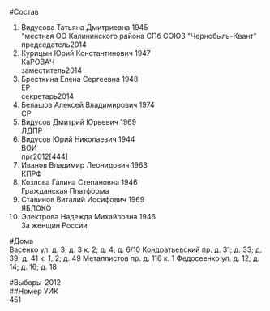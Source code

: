 #Состав  
1. Видусова Татьяна Дмитриевна 1945  
    "местная ОО Калининского района СПб СОЮЗ "Чернобыль-Квант"  
    председатель2014  
2. Курицын Юрий Константинович 1947  
    КаРОВАЧ  
    заместитель2014  
3. Бресткина Елена Сергеевна 1948  
    ЕР  
    секретарь2014  
4. Белашов Алексей Владимирович 1974  
    СР  
5. Видусов Дмитрий Юрьевич 1969  
    ЛДПР  
6. Видусов Юрий Николаевич 1944  
    ВОИ  
    прг2012[444]  
7. Иванов Владимир Леонидович 1963  
    КПРФ  
8. Козлова Галина Степановна 1946  
    Гражданская Платформа  
9. Ставинов Виталий Иосифович 1969  
    ЯБЛОКО  
10. Электрова Надежда Михайловна 1946  
    За женщин России  
  
#Дома  
Васенко ул. д. 3; д. 3 к. 2; д. 4; д. 6/10 Кондратьевский пр. д. 31; д. 33; д. 39; д. 41 к. 1, 2; д. 49 Металлистов пр. д. 116 к. 1 Федосеенко ул. д. 12; д. 14; д. 16; д. 18  
  
#Выборы-2012  
##Номер УИК  
451  
